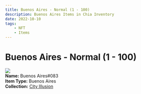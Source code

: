 ```yaml
---
title: Buenos Aires - Normal (1 - 100)
description: Buenos Aires Items in Chia Inventory
date: 2022-10-10
tags:
    - NFT
    - Items
---
```


# Buenos Aires - Normal (1 - 100)
<div class="item_thumbnail">
<img loading="lazy" src="https://urmzmqsb5oderzfatlezalzvj6qhzleg5jysx2udyzjbjzpsbi.arweave.net/pFmWQkHrhkjkoJrJkC81T6B8rI-bqcSvqg8ZSFOXyCo"><br/>
<div><strong>Name:</strong> Buenos Aires#083</div>
<div><strong>Item Type:</strong> Buenos Aires</div>
<div><strong>Collection:</strong> <a href="https://www.spacescan.io/xch/nft/collection/col1lend2dcn558km4wcwta4xnkfv3xpcmlp9kyt0m909emvfxechlyqdl5ndg">City Illusion</a></div>
</div>

